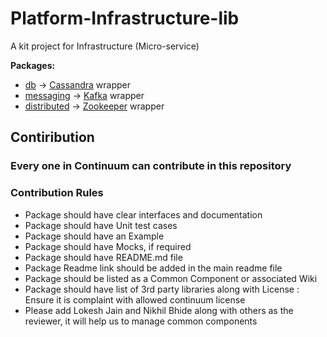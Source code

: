 # Platform-Infrastructure-lib

A kit project for Infrastructure (Micro-service)

**Packages:**

- [db](https://gitlab.connectwisedev.com/platform/Platform-Infrastructure-lib/tree/master/db) → [Cassandra](https://github.com/gocql/gocql) wrapper
- [messaging](https://gitlab.connectwisedev.com/platform/Platform-Infrastructure-lib/tree/master/messaging) → [Kafka](https://github.com/Shopify/sarama) wrapper
- [distributed](https://gitlab.connectwisedev.com/platform/Platform-Infrastructure-lib/tree/master/distributed) → [Zookeeper](https://github.com/samuel/go-zookeeper) wrapper


## Contiribution

### Every one in Continuum can contribute in this repository

### Contribution Rules
- Package should have clear interfaces and documentation
- Package should have Unit test cases
- Package should have an Example
- Package should have Mocks, if required
- Package should have README.md file
- Package Readme link should be added in the main readme file
- Package should be listed as a Common Component or associated Wiki
- Package should have list of 3rd party libraries along with License : Ensure it is complaint with allowed continuum license
- Please add Lokesh Jain and Nikhil Bhide along with others as the reviewer, it will help us to manage common components
